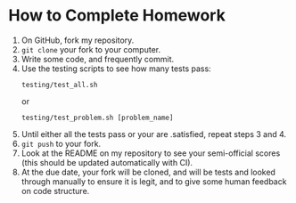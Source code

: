 # How to Complete Homework

1. On GitHub, fork my repository.
2. `git clone` your fork to your computer.
3. Write some code, and frequently commit.
4. Use the testing scripts to see how many tests pass:<br />
	```
	testing/test_all.sh
	```
	or
	```
	testing/test_problem.sh [problem_name]
	```
5. Until either all the tests pass or your are .satisfied, repeat steps 3 and 4.
6. `git push` to your fork.
7. Look at the README on my repository to see your semi-official scores (this should be updated automatically with CI).
8. At the due date, your fork will be cloned, and will be tests and looked through manually to ensure it is legit, and to give some human feedback on code structure.
